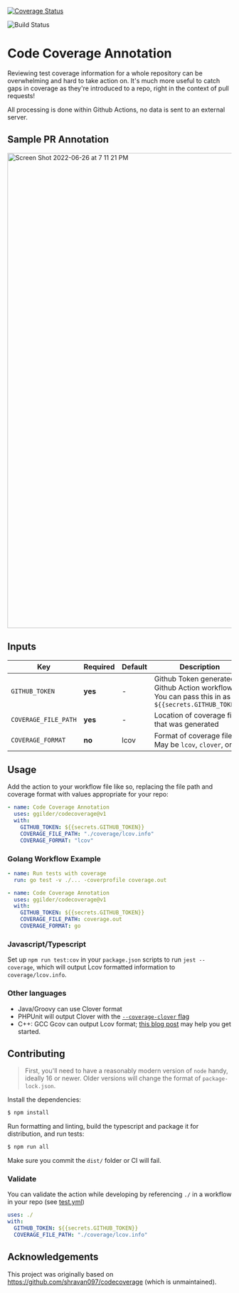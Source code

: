 [![Coverage Status](https://coveralls.io/repos/github/ggilder/codecoverage/badge.svg?branch=main)](https://coveralls.io/github/ggilder/codecoverage?branch=main)

![Build Status](https://github.com/ggilder/codecoverage/actions/workflows/test.yml/badge.svg)

# Code Coverage Annotation

Reviewing test coverage information for a whole repository can be overwhelming
and hard to take action on. It's much more useful to catch gaps in coverage as
they're introduced to a repo, right in the context of pull requests!

All processing is done within Github Actions, no data is sent to an external server.

## Sample PR Annotation
<img width="1069" alt="Screen Shot 2022-06-26 at 7 11 21 PM" src="https://user-images.githubusercontent.com/23582455/175847244-dbed2fb3-70be-4bcd-a7d0-64197951c517.png">


## Inputs

| Key                  | Required | Default | Description                                                                                           |
| -------------------- | -------- | ------- | ----------------------------------------------------------------------------------------------------- |
| `GITHUB_TOKEN`       | **yes**  | -       | Github Token generated by Github Action workflow. You can pass this in as `${{secrets.GITHUB_TOKEN}}` |
| `COVERAGE_FILE_PATH` | **yes**  | -       | Location of coverage file that was generated                                                          |
| `COVERAGE_FORMAT`    | **no**   | lcov    | Format of coverage file. May be `lcov`, `clover`, or `go`                                             |

## Usage

Add the action to your workflow file like so, replacing the file path and
coverage format with values appropriate for your repo:

```yaml
- name: Code Coverage Annotation
  uses: ggilder/codecoverage@v1
  with:
    GITHUB_TOKEN: ${{secrets.GITHUB_TOKEN}}
    COVERAGE_FILE_PATH: "./coverage/lcov.info"
    COVERAGE_FORMAT: "lcov"
```

### Golang Workflow Example

```yaml
- name: Run tests with coverage
  run: go test -v ./... -coverprofile coverage.out

- name: Code Coverage Annotation
  uses: ggilder/codecoverage@v1
  with:
    GITHUB_TOKEN: ${{secrets.GITHUB_TOKEN}}
    COVERAGE_FILE_PATH: coverage.out
    COVERAGE_FORMAT: go
```

### Javascript/Typescript

Set up `npm run test:cov` in your `package.json` scripts to run `jest --coverage`, which will output Lcov formatted information to `coverage/lcov.info`.

### Other languages

* Java/Groovy can use Clover format
* PHPUnit will output Clover with the [`--coverage-clover` flag](https://docs.phpunit.de/en/10.2/textui.html#code-coverage)
* C++: GCC Gcov can output Lcov format; [this blog post](https://shenxianpeng.github.io/2021/07/gcov-example/) may help you get started.

## Contributing

> First, you'll need to have a reasonably modern version of `node` handy, ideally 16 or newer. Older versions will change the format of `package-lock.json`.

Install the dependencies:
```bash
$ npm install
```

Run formatting and linting, build the typescript and package it for distribution, and run tests:
```bash
$ npm run all
```

Make sure you commit the `dist/` folder or CI will fail.

### Validate

You can validate the action while developing by referencing `./` in a workflow in your repo (see [test.yml](.github/workflows/test.yml))

```yaml
uses: ./
with:
  GITHUB_TOKEN: ${{secrets.GITHUB_TOKEN}}
  COVERAGE_FILE_PATH: "./coverage/lcov.info"
```

## Acknowledgements

This project was originally based on https://github.com/shravan097/codecoverage (which is unmaintained).
